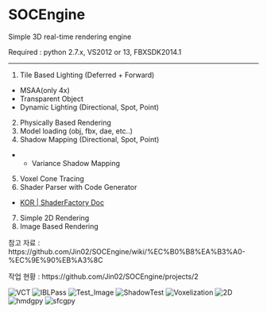 SOCEngine
=========

Simple 3D real-time rendering engine

Required : python 2.7.x, VS2012 or 13, FBXSDK2014.1

-----------

1. Tile Based Lighting (Deferred + Forward)
  - MSAA(only 4x)
  - Transparent Object
  - Dynamic Lighting (Directional, Spot, Point)
2. Physically Based Rendering
3. Model loading (obj, fbx, dae, etc..)
4. Shadow Mapping (Directional, Spot, Point)
  + + Variance Shadow Mapping
5. Voxel Cone Tracing
6. Shader Parser with Code Generator
  + [KOR | ShaderFactory Doc](https://github.com/Jin02/SOCEngine/wiki/%5BKOR%5D-ShaderFactory-Generator-(Shader-Parser))
7. Simple 2D Rendering
8. Image Based Rendering

<p>참고 자료 : https://github.com/Jin02/SOCEngine/wiki/%EC%B0%B8%EA%B3%A0-%EC%9E%90%EB%A3%8C</p>
<p>작업 현황 : https://github.com/Jin02/SOCEngine/projects/2 </p>

![VCT](http://i.imgur.com/7abr7mn.png)
![IBLPass](http://i.imgur.com/HEGuINm.png)
![Test_Image](http://i.imgur.com/lCluQ1q.png)
![ShadowTest](http://i.imgur.com/3NYNdy0.png)
![Voxelization](http://i.imgur.com/NJX7Yoj.png)
![2D](http://i.imgur.com/eFNBAvo.png)
![hmdgpy](http://i.imgur.com/ANiWU6l.png)
![sfcgpy](http://i.imgur.com/CqYoaAE.png)
